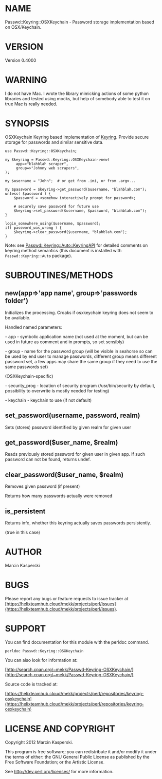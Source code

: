 # NAME

Passwd::Keyring::OSXKeychain - Password storage implementation based on OSX/Keychain.

# VERSION

Version 0.4000

# WARNING

I do not have Mac. I wrote the library mimicking actions
of some python libraries and tested using mocks, but help
of somebody able to test it on true Mac is really needed.

# SYNOPSIS

OSXKeychain Keyring based implementation of [Keyring](https://metacpan.org/pod/Keyring). Provide secure
storage for passwords and similar sensitive data.

    use Passwd::Keyring::OSXKeychain;

    my $keyring = Passwd::Keyring::OSXKeychain->new(
         app=>"blahblah scraper",
         group=>"Johnny web scrapers",
    );

    my $username = "John";  # or get from .ini, or from .argv...

    my $password = $keyring->get_password($username, "blahblah.com");
    unless( $password ) {
        $password = <somehow interactively prompt for password>;

        # securely save password for future use
        $keyring->set_password($username, $password, "blahblah.com");
    }

    login_somewhere_using($username, $password);
    if( password_was_wrong ) {
        $keyring->clear_password($username, "blahblah.com");
    }

Note: see [Passwd::Keyring::Auto::KeyringAPI](https://metacpan.org/pod/Passwd%3A%3AKeyring%3A%3AAuto%3A%3AKeyringAPI) for detailed comments
on keyring method semantics (this document is installed with
`Passwd::Keyring::Auto` package).

# SUBROUTINES/METHODS

## new(app=>'app name', group=>'passwords folder')

Initializes the processing. Croaks if osxkeychain keyring does not
seem to be available.

Handled named parameters:

\- app - symbolic application name (not used at the moment, but can be
  used in future as comment and in prompts, so set sensibly)

\- group - name for the password group (will be visible in seahorse so
  can be used by end user to manage passwords, different group means
  different password set, a few apps may share the same group if they
  need to use the same passwords set)

(OSXKeychain-specific)

\- security\_prog - location of security program (/usr/bin/security by
  default, possibility to overwrite is mostly needed for testing)

\- keychain - keychain to use (if not default)

## set\_password(username, password, realm)

Sets (stores) password identified by given realm for given user

## get\_password($user\_name, $realm)

Reads previously stored password for given user in given app.
If such password can not be found, returns undef.

## clear\_password($user\_name, $realm)

Removes given password (if present)

Returns how many passwords actually were removed

## is\_persistent

Returns info, whether this keyring actually saves passwords persistently.

(true in this case)

# AUTHOR

Marcin Kasperski

# BUGS

Please report any bugs or feature requests to
issue tracker at [https://helixteamhub.cloud/mekk/projects/perl/issues](https://helixteamhub.cloud/mekk/projects/perl/issues).

# SUPPORT

You can find documentation for this module with the perldoc command.

    perldoc Passwd::Keyring::OSXKeychain

You can also look for information at:

[http://search.cpan.org/~mekk/Passwd-Keyring-OSXKeychain/](http://search.cpan.org/~mekk/Passwd-Keyring-OSXKeychain/)

Source code is tracked at:

[https://helixteamhub.cloud/mekk/projects/perl/repositories/keyring-osxkeychain](https://helixteamhub.cloud/mekk/projects/perl/repositories/keyring-osxkeychain)

# LICENSE AND COPYRIGHT

Copyright 2012 Marcin Kasperski.

This program is free software; you can redistribute it and/or modify it
under the terms of either: the GNU General Public License as published
by the Free Software Foundation; or the Artistic License.

See http://dev.perl.org/licenses/ for more information.
